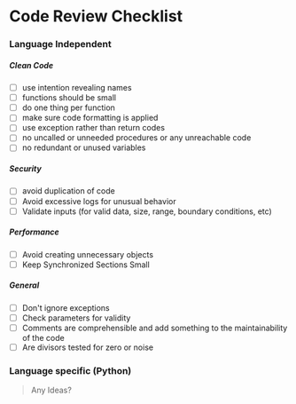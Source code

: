 # Code Review Checklist
### Language Independent
##### Clean Code
- [ ] use intention revealing names
- [ ] functions should be small
- [ ] do one thing per function
- [ ] make sure code formatting is applied
- [ ] use exception rather than return codes
- [ ] no uncalled or unneeded procedures or any unreachable code
- [ ] no redundant or unused variables
##### Security
- [ ] avoid duplication of code
- [ ] Avoid excessive logs for unusual behavior
- [ ] Validate inputs (for valid data, size, range, boundary conditions, etc)
##### Performance
- [ ] Avoid creating unnecessary objects
- [ ] Keep Synchronized Sections Small
##### General
- [ ] Don't ignore exceptions
- [ ] Check parameters for validity
- [ ] Comments are comprehensible and add something to the maintainability of the code	
- [ ] Are divisors tested for zero or noise

### Language specific (Python)
> Any Ideas?
